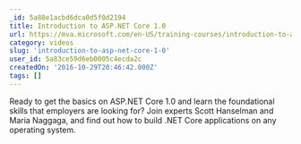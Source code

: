 ```yaml
---
_id: 5a88e1acbd6dca0d5f0d2194
title: Introduction to ASP.NET Core 1.0
url: https://mva.microsoft.com/en-US/training-courses/introduction-to-aspnet-core-10-16841
category: videos
slug: 'introduction-to-asp-net-core-1-0'
user_id: 5a83ce59d6eb0005c4ecda2c
createdOn: '2016-10-29T20:46:42.000Z'
tags: []
---
```


Ready to get the basics on ASP.NET Core 1.0 and learn the foundational skills that employers are looking for? Join experts Scott Hanselman and Maria Naggaga, and find out how to build .NET Core applications on any operating system.
